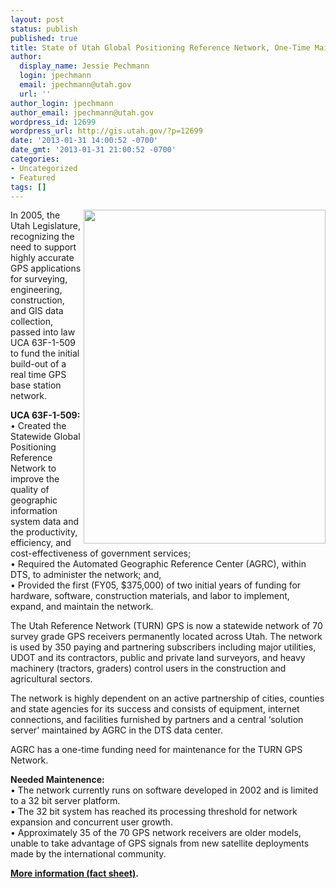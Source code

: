 ```yaml
---
layout: post
status: publish
published: true
title: State of Utah Global Positioning Reference Network, One-Time Maintenance Funding
author:
  display_name: Jessie Pechmann
  login: jpechmann
  email: jpechmann@utah.gov
  url: ''
author_login: jpechmann
author_email: jpechmann@utah.gov
wordpress_id: 12699
wordpress_url: http://gis.utah.gov/?p=12699
date: '2013-01-31 14:00:52 -0700'
date_gmt: '2013-01-31 21:00:52 -0700'
categories:
- Uncategorized
- Featured
tags: []
---
```

<p><img src="{{ "/images/TURNGPS_MapsOnTheHill_Poster.jpg" | prepend: site.baseurl }}" align="right" alt="" title="TURNGPS_MapsOnTheHill_Poster" width="387" height="534" class="inline-text-left" />In 2005, the Utah Legislature, recognizing the need to support highly accurate GPS applications for surveying, engineering, construction, and GIS data<br />
collection, passed into law UCA 63F-1-509 to fund the initial build-out of a real time GPS base station network. </p>
<p><strong>UCA 63F-1-509:</strong><br />
• Created the Statewide Global Positioning Reference Network to improve the quality of geographic information system data and the productivity, efficiency, and cost-effectiveness of government services;<br />
• Required the Automated Geographic Reference Center (AGRC), within DTS, to administer the network; and,<br />
• Provided the first (FY05, $375,000) of two initial years of funding for hardware, software, construction materials, and labor to implement,<br />
expand, and maintain the network.</p>
<p>The Utah Reference Network (TURN) GPS is now a statewide network of 70 survey grade GPS receivers permanently located across Utah. The network is used by 350 paying and partnering subscribers including major utilities, UDOT and its contractors, public and private land surveyors, and heavy machinery (tractors, graders) control users in the construction and agricultural sectors. </p>
<p>The network is highly dependent on an active partnership of cities, counties and state agencies for its success and consists of equipment, internet connections, and facilities furnished by partners and a central ‘solution server’ maintained by AGRC in the DTS data center. </p>
<p>AGRC has a one-time funding need for maintenance for the TURN GPS Network. </p>
<p><strong>Needed Maintenence:</strong><br />
• The network currently runs on software developed in 2002 and is limited to a 32 bit server platform.<br />
• The 32 bit system has reached its processing threshold for network expansion and concurrent user growth.<br />
• Approximately 35 of the 70 GPS network receivers are older models, unable to take advantage of GPS signals from new satellite deployments made by the international community.</p>
<p><strong><a href="{{ "/downloads/GPS-Network-Funding-Request.pdf" | prepend: site.baseurl }}">More information (fact sheet)</a>.</strong></p>
